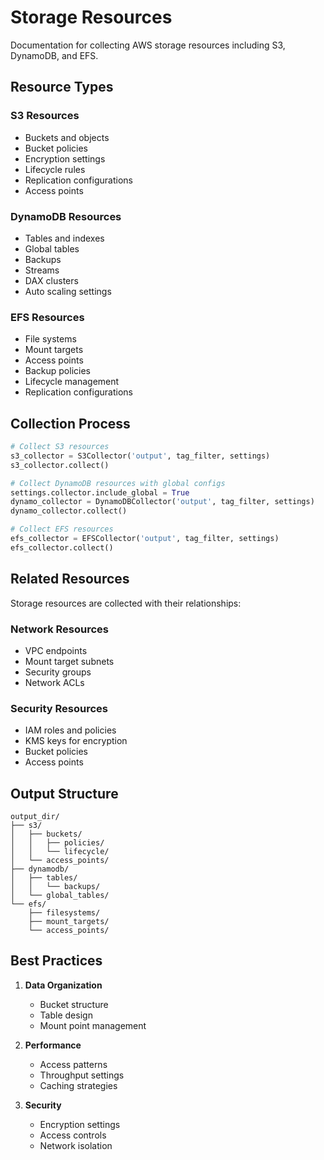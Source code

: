 # Storage Resources

Documentation for collecting AWS storage resources including S3, DynamoDB, and EFS.

## Resource Types

### S3 Resources
- Buckets and objects
- Bucket policies
- Encryption settings
- Lifecycle rules
- Replication configurations
- Access points

### DynamoDB Resources
- Tables and indexes
- Global tables
- Backups
- Streams
- DAX clusters
- Auto scaling settings

### EFS Resources
- File systems
- Mount targets
- Access points
- Backup policies
- Lifecycle management
- Replication configurations

## Collection Process

```python
# Collect S3 resources
s3_collector = S3Collector('output', tag_filter, settings)
s3_collector.collect()

# Collect DynamoDB resources with global configs
settings.collector.include_global = True
dynamo_collector = DynamoDBCollector('output', tag_filter, settings)
dynamo_collector.collect()

# Collect EFS resources
efs_collector = EFSCollector('output', tag_filter, settings)
efs_collector.collect()
```

## Related Resources

Storage resources are collected with their relationships:

### Network Resources
- VPC endpoints
- Mount target subnets
- Security groups
- Network ACLs

### Security Resources
- IAM roles and policies
- KMS keys for encryption
- Bucket policies
- Access points

## Output Structure

```
output_dir/
├── s3/
│   ├── buckets/
│   │   ├── policies/
│   │   └── lifecycle/
│   └── access_points/
├── dynamodb/
│   ├── tables/
│   │   └── backups/
│   └── global_tables/
└── efs/
    ├── filesystems/
    ├── mount_targets/
    └── access_points/
```

## Best Practices

1. **Data Organization**
   - Bucket structure
   - Table design
   - Mount point management

2. **Performance**
   - Access patterns
   - Throughput settings
   - Caching strategies

3. **Security**
   - Encryption settings
   - Access controls
   - Network isolation 